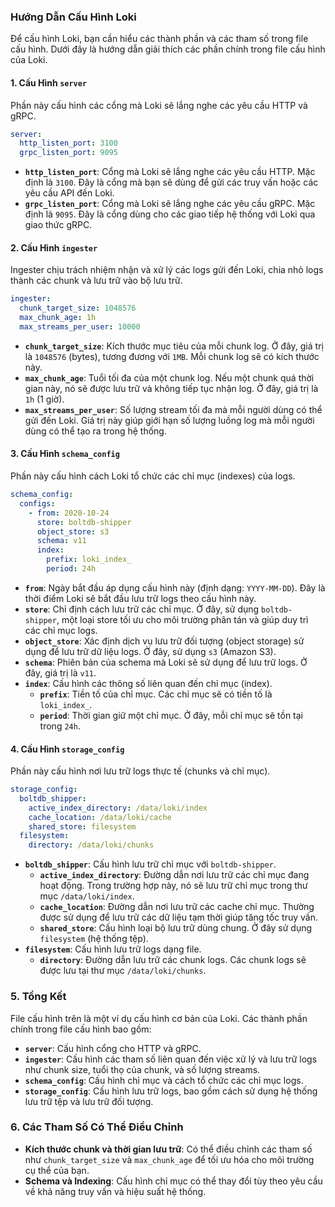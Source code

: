 ### **Hướng Dẫn Cấu Hình Loki**

Để cấu hình Loki, bạn cần hiểu các thành phần và các tham số trong file cấu hình. Dưới đây là hướng dẫn giải thích các phần chính trong file cấu hình của Loki.

#### **1. Cấu Hình `server`**
Phần này cấu hình các cổng mà Loki sẽ lắng nghe các yêu cầu HTTP và gRPC.

```yaml
server:
  http_listen_port: 3100
  grpc_listen_port: 9095
```

- **`http_listen_port`**: Cổng mà Loki sẽ lắng nghe các yêu cầu HTTP. Mặc định là `3100`. Đây là cổng mà bạn sẽ dùng để gửi các truy vấn hoặc các yêu cầu API đến Loki.
- **`grpc_listen_port`**: Cổng mà Loki sẽ lắng nghe các yêu cầu gRPC. Mặc định là `9095`. Đây là cổng dùng cho các giao tiếp hệ thống với Loki qua giao thức gRPC.

#### **2. Cấu Hình `ingester`**
Ingester chịu trách nhiệm nhận và xử lý các logs gửi đến Loki, chia nhỏ logs thành các chunk và lưu trữ vào bộ lưu trữ.

```yaml
ingester:
  chunk_target_size: 1048576
  max_chunk_age: 1h
  max_streams_per_user: 10000
```

- **`chunk_target_size`**: Kích thước mục tiêu của mỗi chunk log. Ở đây, giá trị là `1048576` (bytes), tương đương với `1MB`. Mỗi chunk log sẽ có kích thước này.
- **`max_chunk_age`**: Tuổi tối đa của một chunk log. Nếu một chunk quá thời gian này, nó sẽ được lưu trữ và không tiếp tục nhận log. Ở đây, giá trị là `1h` (1 giờ).
- **`max_streams_per_user`**: Số lượng stream tối đa mà mỗi người dùng có thể gửi đến Loki. Giá trị này giúp giới hạn số lượng luồng log mà mỗi người dùng có thể tạo ra trong hệ thống.

#### **3. Cấu Hình `schema_config`**
Phần này cấu hình cách Loki tổ chức các chỉ mục (indexes) của logs.

```yaml
schema_config:
  configs:
    - from: 2020-10-24
      store: boltdb-shipper
      object_store: s3
      schema: v11
      index:
        prefix: loki_index_
        period: 24h
```

- **`from`**: Ngày bắt đầu áp dụng cấu hình này (định dạng: `YYYY-MM-DD`). Đây là thời điểm Loki sẽ bắt đầu lưu trữ logs theo cấu hình này.
- **`store`**: Chỉ định cách lưu trữ các chỉ mục. Ở đây, sử dụng `boltdb-shipper`, một loại store tối ưu cho môi trường phân tán và giúp duy trì các chỉ mục logs.
- **`object_store`**: Xác định dịch vụ lưu trữ đối tượng (object storage) sử dụng để lưu trữ dữ liệu logs. Ở đây, sử dụng `s3` (Amazon S3).
- **`schema`**: Phiên bản của schema mà Loki sẽ sử dụng để lưu trữ logs. Ở đây, giá trị là `v11`.
- **`index`**: Cấu hình các thông số liên quan đến chỉ mục (index).
  - **`prefix`**: Tiền tố của chỉ mục. Các chỉ mục sẽ có tiền tố là `loki_index_`.
  - **`period`**: Thời gian giữ một chỉ mục. Ở đây, mỗi chỉ mục sẽ tồn tại trong `24h`.

#### **4. Cấu Hình `storage_config`**
Phần này cấu hình nơi lưu trữ logs thực tế (chunks và chỉ mục).

```yaml
storage_config:
  boltdb_shipper:
    active_index_directory: /data/loki/index
    cache_location: /data/loki/cache
    shared_store: filesystem
  filesystem:
    directory: /data/loki/chunks
```

- **`boltdb_shipper`**: Cấu hình lưu trữ chỉ mục với `boltdb-shipper`.
  - **`active_index_directory`**: Đường dẫn nơi lưu trữ các chỉ mục đang hoạt động. Trong trường hợp này, nó sẽ lưu trữ chỉ mục trong thư mục `/data/loki/index`.
  - **`cache_location`**: Đường dẫn nơi lưu trữ các cache chỉ mục. Thường được sử dụng để lưu trữ các dữ liệu tạm thời giúp tăng tốc truy vấn.
  - **`shared_store`**: Cấu hình loại bộ lưu trữ dùng chung. Ở đây sử dụng `filesystem` (hệ thống tệp).
- **`filesystem`**: Cấu hình lưu trữ logs dạng file.
  - **`directory`**: Đường dẫn lưu trữ các chunk logs. Các chunk logs sẽ được lưu tại thư mục `/data/loki/chunks`.

### **5. Tổng Kết**

File cấu hình trên là một ví dụ cấu hình cơ bản của Loki. Các thành phần chính trong file cấu hình bao gồm:

- **`server`**: Cấu hình cổng cho HTTP và gRPC.
- **`ingester`**: Cấu hình các tham số liên quan đến việc xử lý và lưu trữ logs như chunk size, tuổi thọ của chunk, và số lượng streams.
- **`schema_config`**: Cấu hình chỉ mục và cách tổ chức các chỉ mục logs.
- **`storage_config`**: Cấu hình lưu trữ logs, bao gồm cách sử dụng hệ thống lưu trữ tệp và lưu trữ đối tượng.

### **6. Các Tham Số Có Thể Điều Chỉnh**
- **Kích thước chunk và thời gian lưu trữ**: Có thể điều chỉnh các tham số như `chunk_target_size` và `max_chunk_age` để tối ưu hóa cho môi trường cụ thể của bạn.
- **Schema và Indexing**: Cấu hình chỉ mục có thể thay đổi tùy theo yêu cầu về khả năng truy vấn và hiệu suất hệ thống.
